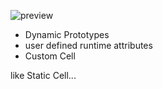 ![preview ](http://img641.imageshack.us/img641/8569/screenshot115u.png)


* Dynamic Prototypes
* user defined runtime attributes
* Custom Cell

like Static Cell...